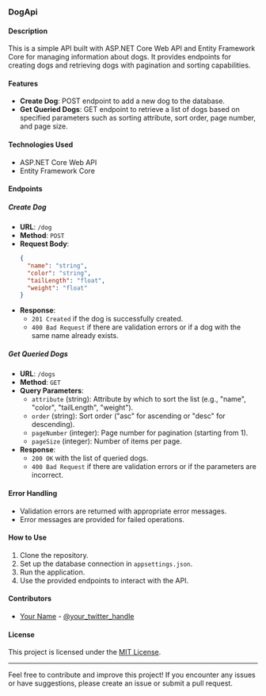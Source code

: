 ### DogApi

#### Description
This is a simple API built with ASP.NET Core Web API and Entity Framework Core for managing information about dogs. It provides endpoints for creating dogs and retrieving dogs with pagination and sorting capabilities.

#### Features
- **Create Dog**: POST endpoint to add a new dog to the database.
- **Get Queried Dogs**: GET endpoint to retrieve a list of dogs based on specified parameters such as sorting attribute, sort order, page number, and page size.

#### Technologies Used
- ASP.NET Core Web API
- Entity Framework Core

#### Endpoints

##### Create Dog
- **URL**: `/dog`
- **Method**: `POST`
- **Request Body**:
  ```json
  {
    "name": "string",
    "color": "string",
    "tailLength": "float",
    "weight": "float"
  }
  ```
- **Response**:
  - `201 Created` if the dog is successfully created.
  - `400 Bad Request` if there are validation errors or if a dog with the same name already exists.

##### Get Queried Dogs
- **URL**: `/dogs`
- **Method**: `GET`
- **Query Parameters**:
  - `attribute` (string): Attribute by which to sort the list (e.g., "name", "color", "tailLength", "weight").
  - `order` (string): Sort order ("asc" for ascending or "desc" for descending).
  - `pageNumber` (integer): Page number for pagination (starting from 1).
  - `pageSize` (integer): Number of items per page.
- **Response**:
  - `200 OK` with the list of queried dogs.
  - `400 Bad Request` if there are validation errors or if the parameters are incorrect.

#### Error Handling
- Validation errors are returned with appropriate error messages.
- Error messages are provided for failed operations.

#### How to Use
1. Clone the repository.
2. Set up the database connection in `appsettings.json`.
3. Run the application.
4. Use the provided endpoints to interact with the API.

#### Contributors
- [Your Name](link_to_github_profile) - [@your_twitter_handle](https://twitter.com/your_twitter_handle)

#### License
This project is licensed under the [MIT License](LICENSE).

---

Feel free to contribute and improve this project! If you encounter any issues or have suggestions, please create an issue or submit a pull request.
